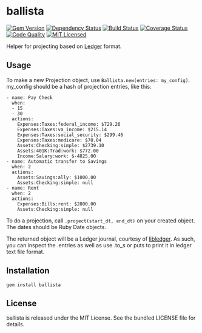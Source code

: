 ballista
=========

[![Gem Version](https://img.shields.io/gem/v/ballista.svg)](https://rubygems.org/gems/ballista)
[![Dependency Status](https://img.shields.io/gemnasium/akerl/ballista.svg)](https://gemnasium.com/akerl/ballista)
[![Build Status](https://img.shields.io/circleci/project/akerl/ballista/master.svg)](https://circleci.com/gh/akerl/ballista)
[![Coverage Status](https://img.shields.io/codecov/c/github/akerl/ballista.svg)](https://codecov.io/github/akerl/ballista)
[![Code Quality](https://img.shields.io/codacy/c9caebd934f04ca699d1f02fac6dcf22.svg)](https://www.codacy.com/app/akerl/ballista)
[![MIT Licensed](https://img.shields.io/badge/license-MIT-green.svg)](https://tldrlegal.com/license/mit-license)

Helper for projecting based on [Ledger](http://www.ledger-cli.org/) format.

## Usage

To make a new Projection object, use `Ballista.new(entries: my_config)`. my_config should be a hash of projection entries, like this:

```
- name: Pay Check
  when:
  - 15
  - 30
  actions:
    Expenses:Taxes:federal_income: $729.26
    Expenses:Taxes:va_income: $215.14
    Expenses:Taxes:social_security: $299.46
    Expenses:Taxes:medicare: $70.04
    Assets:Checking:simple: $2739.10
    Assets:401K:Trad:work: $772.00
    Income:Salary:work: $-4825.00
- name: Automatic transfer to Savings
  when: 2
  actions:
    Assets:Savings:ally: $1000.00
    Assets:Checking:simple: null
- name: Rent
  when: 2
  actions:
    Expenses:Bills:rent: $2800.00
    Assets:Checking:simple: null
```

To do a projection, call `.project(start_dt, end_dt)` on your created object. The dates should be Ruby Date objects.

The returned object will be a Ledger journal, courtesy of [libledger](https://github.com/akerl/libledger). As such, you can inspect the .entries as well as use .to_s or puts to print it in ledger text file format.

## Installation

    gem install ballista

## License

ballista is released under the MIT License. See the bundled LICENSE file for details.


